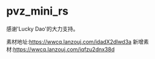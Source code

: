 # pvz_mini_rs

感谢'Lucky Dao'的大力支持。

素材地址:https://wwcq.lanzouj.com/idadX2dlwd3a
新增素材:https://wwcq.lanzouj.com/iqfzu2dnx38d